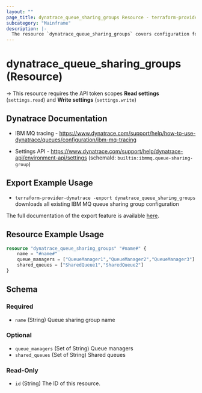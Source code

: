 ```yaml
---
layout: ""
page_title: dynatrace_queue_sharing_groups Resource - terraform-provider-dynatrace"
subcategory: "Mainframe"
description: |-
  The resource `dynatrace_queue_sharing_groups` covers configuration for IBM MQ queue sharing groups
---
```


# dynatrace_queue_sharing_groups (Resource)

-> This resource requires the API token scopes **Read settings** (`settings.read`) and **Write settings** (`settings.write`)

## Dynatrace Documentation

- IBM MQ tracing - https://www.dynatrace.com/support/help/how-to-use-dynatrace/queues/configuration/ibm-mq-tracing

- Settings API - https://www.dynatrace.com/support/help/dynatrace-api/environment-api/settings (schemaId: `builtin:ibmmq.queue-sharing-group`)

## Export Example Usage

- `terraform-provider-dynatrace -export dynatrace_queue_sharing_groups` downloads all existing IBM MQ queue sharing group configuration

The full documentation of the export feature is available [here](https://dt-url.net/h203qmc).

## Resource Example Usage

```terraform
resource "dynatrace_queue_sharing_groups" "#name#" {
    name = "#name#"
    queue_managers = ["QueueManager1","QueueManager2","QueueManager3"]
    shared_queues = ["SharedQueue1","SharedQueue2"]
}
```

<!-- schema generated by tfplugindocs -->
## Schema

### Required

- `name` (String) Queue sharing group name

### Optional

- `queue_managers` (Set of String) Queue managers
- `shared_queues` (Set of String) Shared queues

### Read-Only

- `id` (String) The ID of this resource.
 